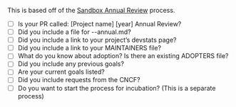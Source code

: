 This is based off of the [Sandbox Annual Review](https://github.com/cncf/toc/blob/master/process/sandbox-annual-review.md) process. 
- [ ] Is your PR called: [Project name] [year] Annual Review?
- [ ] Did you include a file for <year>-<project name>-annual.md?
- [ ] Did you include a link to your project’s devstats page?
- [ ] Did you include a link to your MAINTAINERS file?
- [ ] What do you know about adoption? Is there an existing ADOPTERS file?
- [ ] Did you include any previous goals?
- [ ] Are your current goals listed?
- [ ] Did you include requests from the CNCF?
- [ ] Do you want to start the process for incubation? (This is a separate process)
